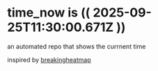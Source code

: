 # time_now is (( 2025-09-25T11:30:00.671Z ))

an automated repo that shows the currnent time

inspired by [breakingheatmap](https://github.com/breakingheatmap/breakingheatmap)